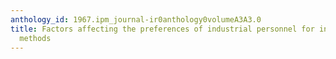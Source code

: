```yaml
---
anthology_id: 1967.ipm_journal-ir0anthology0volumeA3A3.0
title: Factors affecting the preferences of industrial personnel for information gathering
  methods
---
```

